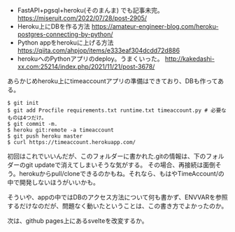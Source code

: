 * FastAPI+pgsql+heroku(そのまんま) でも記事未完。 https://miseruit.com/2022/07/28/post-2905/
* Heroku上にDBを作る方法 https://amateur-engineer-blog.com/heroku-postgres-connecting-by-python/
* Python appをherokuに上げる方法 https://qiita.com/ahpjop/items/e333eaf304dcdd72d886
* herokuへのPythonアプリのdeploy。うまくいった。 http://kakedashi-xx.com:25214/index.php/2021/11/21/post-3678/


あらかじめheroku上にtimeaccountアプリの準備はできており、DBも作ってある。
```
$ git init
$ git add Procfile requirements.txt runtime.txt timeaccount.py # 必要なものは4つだけ。
$ git commit -m.
$ heroku git:remote -a timeaccount
$ git push heroku master
$ curl https://timeaccount.herokuapp.com/
```

初回はこれでいいんだが、このフォルダーに書かれた.gitの情報は、下のフォルダーのgit updateで消えてしまいそうな気がする。
その場合、再接続は面倒そう。herokuからpull/cloneできるのかもね。それなら、もはやTimeAccount/の中で開発しないほうがいいかも。

そういや、appの中ではDBのアクセス方法について何も書かず、ENVVARを参照するだけなのだが、問題なく動いたということは、この書き方でよかったのか。

次は、github pages上にあるsvelteを改変するか。